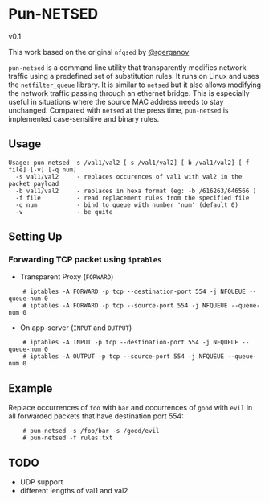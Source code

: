 # Pun-NETSED
v0.1

This work based on the original `nfqsed` by [@rgerganov](https://github.com/rgerganov/nfqsed)

`pun-netsed` is a command line utility that transparently modifies network traffic using a predefined set of substitution rules. It runs on Linux and uses the `netfilter_queue` library. It is similar to `netsed` but it also allows modifying the network traffic passing through an ethernet bridge. This is especially useful in situations where the source MAC address needs to stay unchanged. Compared with `netsed` at the press time, `pun-netsed` is implemented case-sensitive and binary rules.

## Usage

```
Usage: pun-netsed -s /val1/val2 [-s /val1/val2] [-b /val1/val2] [-f file] [-v] [-q num]
  -s val1/val2     - replaces occurences of val1 with val2 in the packet payload
  -b val1/val2     - replaces in hexa format (eg: -b /616263/646566 )
  -f file          - read replacement rules from the specified file
  -q num           - bind to queue with number 'num' (default 0)
  -v               - be quite
```

## Setting Up

### Forwarding TCP packet using `iptables`

* Transparent Proxy (`FORWARD`)
```
    # iptables -A FORWARD -p tcp --destination-port 554 -j NFQUEUE --queue-num 0
    # iptables -A FORWARD -p tcp --source-port 554 -j NFQUEUE --queue-num 0
```

* On app-server (`INPUT` and `OUTPUT`)
```
    # iptables -A INPUT -p tcp --destination-port 554 -j NFQUEUE --queue-num 0
    # iptables -A OUTPUT -p tcp --source-port 554 -j NFQUEUE --queue-num 0
```


## Example

Replace occurrences of `foo` with `bar` and occurrences of `good` with `evil` in all forwarded packets that have destination port 554:

```
    # pun-netsed -s /foo/bar -s /good/evil
    # pun-netsed -f rules.txt
```

## TODO

 * UDP support
 * different lengths of val1 and val2
